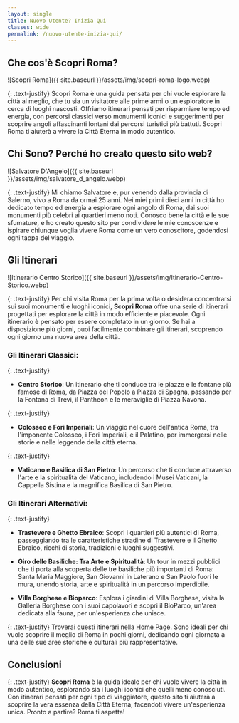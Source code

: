 ```yaml
---
layout: single
title: Nuovo Utente? Inizia Qui
classes: wide
permalink: /nuovo-utente-inizia-qui/
---
```


## Che cos'è Scopri Roma?

![Scopri Roma]({{ site.baseurl }}/assets/img/scopri-roma-logo.webp)

{: .text-justify}
Scopri Roma è una guida pensata per chi vuole esplorare la città al meglio, che tu sia un visitatore alle prime armi o un esploratore in cerca di luoghi nascosti. Offriamo itinerari pensati per risparmiare tempo ed energia, con percorsi classici verso monumenti iconici e suggerimenti per scoprire angoli affascinanti lontani dai percorsi turistici più battuti. Scopri Roma ti aiuterà a vivere la Città Eterna in modo autentico.

## Chi Sono? Perché ho creato questo sito web?

![Salvatore D'Angelo]({{ site.baseurl }}/assets/img/salvatore_d_angelo.webp)

{: .text-justify}
Mi chiamo Salvatore e, pur venendo dalla provincia di Salerno, vivo a Roma da ormai 25 anni. Nei miei primi dieci anni in città ho dedicato tempo ed energia a esplorare ogni angolo di Roma, dai suoi monumenti più celebri ai quartieri meno noti. Conosco bene la città e le sue sfumature, e ho creato questo sito per condividere le mie conoscenze e ispirare chiunque voglia vivere Roma come un vero conoscitore, godendosi ogni tappa del viaggio.

## Gli Itinerari

![Itinerario Centro Storico]({{ site.baseurl }}/assets/img/Itinerario-Centro-Storico.webp)

{: .text-justify}
Per chi visita Roma per la prima volta o desidera concentrarsi sui suoi monumenti e luoghi iconici, **Scopri Roma** offre una serie di itinerari progettati per esplorare la città in modo efficiente e piacevole. Ogni itinerario è pensato per essere completato in un giorno. Se hai a disposizione più giorni, puoi facilmente combinare gli itinerari, scoprendo ogni giorno una nuova area della città.

### Gli Itinerari Classici:

{: .text-justify}
* **Centro Storico**: Un itinerario che ti conduce tra le piazze e le fontane più famose di Roma, da Piazza del Popolo a Piazza di Spagna, passando per la Fontana di Trevi, il Pantheon e le meraviglie di Piazza Navona.

{: .text-justify}
* **Colosseo e Fori Imperiali**: Un viaggio nel cuore dell'antica Roma, tra l'imponente Colosseo, i Fori Imperiali, e il Palatino, per immergersi nelle storie e nelle leggende della città eterna.

{: .text-justify}
* **Vaticano e Basilica di San Pietro**: Un percorso che ti conduce attraverso l'arte e la spiritualità del Vaticano, includendo i Musei Vaticani, la Cappella Sistina e la magnifica Basilica di San Pietro.

### Gli Itinerari Alternativi:

{: .text-justify}
* **Trastevere e Ghetto Ebraico**: Scopri i quartieri più autentici di Roma, passeggiando tra le caratteristiche stradine di Trastevere e il Ghetto Ebraico, ricchi di storia, tradizioni e luoghi suggestivi.

* **Giro delle Basiliche: Tra Arte e Spiritualità**: Un tour in mezzi pubblici che ti porta alla scoperta delle tre basiliche più importanti di Roma: Santa Maria Maggiore, San Giovanni in Laterano e San Paolo fuori le mura, unendo storia, arte e spiritualità in un percorso imperdibile.

* **Villa Borghese e Bioparco**: Esplora i giardini di Villa Borghese, visita la Galleria Borghese con i suoi capolavori e scopri il BioParco, un'area dedicata alla fauna, per un'esperienza che unisce.

{: .text-justify}
Troverai questi itinerari nella [Home Page](/#itinerari). Sono ideali per chi vuole scoprire il meglio di Roma in pochi giorni, dedicando ogni giornata a una delle sue aree storiche e culturali più rappresentative.

## Conclusioni

{: .text-justify}
**Scopri Roma** è la guida ideale per chi vuole vivere la città in modo autentico, esplorando sia i luoghi iconici che quelli meno conosciuti. Con itinerari pensati per ogni tipo di viaggiatore, questo sito ti aiuterà a scoprire la vera essenza della Città Eterna, facendoti vivere un'esperienza unica. Pronto a partire? Roma ti aspetta!